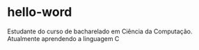 # hello-word
Estudante do curso de bacharelado em Ciência da Computação.
Atualmente aprendendo a  linguagem C
